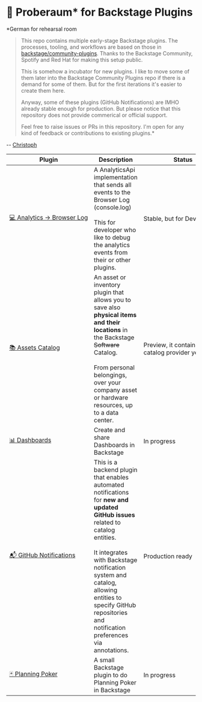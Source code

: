 # 🧪 Proberaum* for Backstage Plugins

*German for rehearsal room

> This repo contains multiple early-stage Backstage plugins. The processes, tooling, and workflows are based on those in [backstage/community-plugins](https://github.com/backstage/community-plugins). Thanks to the Backstage Community, Spotify and Red Hat for making this setup public.
>
> This is somehow a incubator for new plugins. I like to move some of them later into the Backstage Community Plugins repo if there is a demand for some of them. But for the first iterations it's easier to create them here.
>
> Anyway, some of these plugins (GitHub Notifications) are IMHO already stable enough for production. But please notice that this repository does not provide commerical or official support.
>
> Feel free to raise issues or PRs in this repository. I'm open for any kind of feedback or contributions to existing plugins.*

-- [Christoph](https://github.com/christoph-jerolimov)

| Plugin | Description | Status |
| ------ | ----------- | ------ |
| [💻&nbsp;Analytics&nbsp;→&nbsp;Browser&nbsp;Log](workspaces/analytics/plugins/analytics-module-browser-log) | A AnalyticsApi implementation that sends all events to the Browser Log (console.log)<br/><br/>This for developer who like to debug the analytics events from their or other plugins. | Stable,&nbsp;but&nbsp;for&nbsp;Development |
| [📚&nbsp;Assets Catalog](workspaces/assets/README.md) | An asset or inventory plugin that allows you to save also **physical items and their locations** in the Backstage ~~Software~~ Catalog.<br/><br/>From personal belongings, over your company asset or hardware resources, up to a data center. | Preview, it contains just a catalog provider yet |
| [📊&nbsp;Dashboards](workspaces/dashboards) | Create and share Dashboards in Backstage | In progress |
| [📬&nbsp;GitHub&nbsp;Notifications](workspaces/notify/plugins/github-notifications-backend) | This is a backend plugin that enables automated notifications for **new and updated GitHub issues** related to catalog entities.<br/><br/>It integrates with Backstage notification system and catalog, allowing entities to specify GitHub repositories and notification preferences via annotations. | Production&nbsp;ready |
| [🃏&nbsp;Planning&nbsp;Poker](workspaces/planning-poker) | A small Backstage plugin to do Planning Poker in Backstage | In progress |
